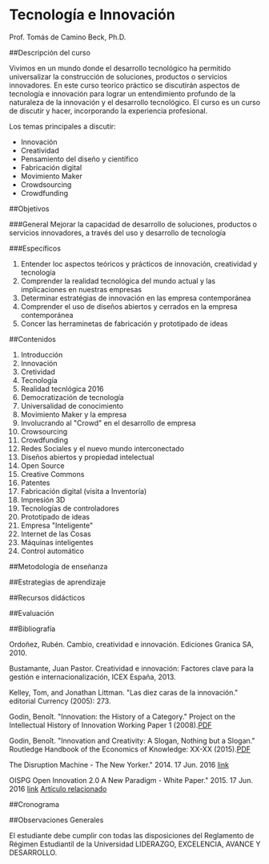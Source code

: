 # Tecnología e Innovación

Prof. Tomás de Camino Beck, Ph.D.


##Descripción del curso

Vivimos en un mundo donde el desarrollo tecnológico ha permitido universalizar la construcción de soluciones, productos o servicios innovadores. En este curso teorico práctico se discutirán aspectos de tecnología e innovación para lograr un entendimiento profundo de la naturaleza de la innovación y el desarrollo tecnológico.  El curso es un curso de discutir y hacer, incorporando la experiencia profesional.

Los temas principales a discutir:

* Innovación
* Creatividad
* Pensamiento del diseño y científico
* Fabricación digital
* Movimiento Maker
* Crowdsourcing
* Crowdfunding

##Objetivos

###General
Mejorar la capacidad de desarrollo de soluciones, productos o servicios innovadores, a través del uso y desarrollo de tecnología

###Específicos

1. Entender loc aspectos teóricos y prácticos de innovación, creatividad y tecnología
2. Comprender la realidad tecnológica del mundo actual y las implicaciones en nuestras empresas
3. Determinar estratégias de innovación en las empresa contemporánea
4. Comprender el uso de diseños abiertos y cerrados en la empresa contemporánea
5. Concer las herraminetas de fabricación y prototipado de ideas

##Contenidos

1. Introducción
  1. Innovación
  2. Cretividad
  3. Tecnología
2. Realidad tecnlógica 2016
  1. Democratización de tecnología
  2. Universalidad de conocimiento
3. Movimiento Maker y la empresa
4. Involucrando al "Crowd" en el desarrollo de empresa
  1. Crowsourcing
  2. Crowdfunding
5. Redes Sociales y el nuevo mundo interconectado
6. Diseños abiertos y propiedad intelectual
  1. Open Source
  2. Creative Commons
  3. Patentes
7. Fabricación digital (visita a Inventoría)
  1. Impresión 3D
  2. Tecnologías de controladores
  3. Prototipado de ideas
8. Empresa "Inteligente"
  1. Internet de las Cosas
  2. Máquinas inteligentes
  3. Control automático


##Metodología de enseñanza

##Estrategias de aprendizaje

##Recursos didácticos

##Evaluación


##Bibliografía

Ordoñez, Rubén. Cambio, creatividad e innovación. Ediciones Granica SA, 2010.

Bustamante, Juan Pastor. Creatividad e innovación: Factores clave para la gestión e internacionalización, ICEX España, 2013. 

Kelley, Tom, and Jonathan Littman. "Las diez caras de la innovación." editorial Currency (2005): 273.

Godin, Benoît. "Innovation: the History of a Category." Project on the Intellectual History of Innovation Working Paper 1 (2008).[PDF](http://www.csiic.ca/PDF/IntellectualNo1.pdf)

Godin, Benoît. "Innovation and Creativity: A Slogan, Nothing but a Slogan." Routledge Handbook of the Economics of Knowledge: XX-XX (2015).[PDF](http://www.csiic.ca/PDF/CreativityEnglish.pdf)

The Disruption Machine - The New Yorker." 2014. 17 Jun. 2016 [link](http://www.newyorker.com/magazine/2014/06/23/the-disruption-machine)

OISPG Open Innovation 2.0 A New Paradigm - White Paper." 2015. 17 Jun. 2016
[link](file:///home/polimata/Descargas/OISPGOpenInnovation20ANewParadigm-WhitePaper.pdf)
[Artículo relacionado](http://www.nature.com/news/twelve-principles-for-open-innovation-2-0-1.19911#/b1)

##Cronograma



##Observaciones Generales

El estudiante debe cumplir con todas las disposiciones del Reglamento de Régimen Estudiantil de la Universidad LIDERAZGO, EXCELENCIA, AVANCE Y DESARROLLO. 



